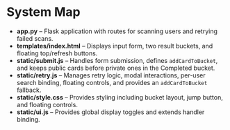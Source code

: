 # System Map

- **app.py** – Flask application with routes for scanning users and retrying failed scans.
- **templates/index.html** – Displays input form, two result buckets, and floating top/refresh buttons.
- **static/submit.js** – Handles form submission, defines `addCardToBucket`, and keeps public cards before private ones in the Completed bucket.
- **static/retry.js** – Manages retry logic, modal interactions, per-user search binding, floating controls, and provides an `addCardToBucket` fallback.
- **static/style.css** – Provides styling including bucket layout, jump button, and floating controls.
- **static/ui.js** – Provides global display toggles and extends handler binding.
